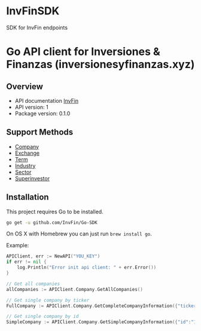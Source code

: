 # InvFinSDK

SDK for InvFin endpoints

# Go API client for Inversiones & Finanzas (inversionesyfinanzas.xyz)

<!-- ![GitHub release (latest by date)](https://img.shields.io/github/v/release/)
![GitHub](https://img.shields.io/github/license/) 
![GitHub go.mod Go version](https://img.shields.io/github/go-mod/go-version/)  -->
<!-- [![Go Report Card](https://goreportcard.com/badge/github.com/)](https://goreportcard.com/report/github.com/) -->


## Overview

- API documentation [InvFin](https://inversionesyfinanzas.xyz/api/api-documentacion/)
- API version: 1
- Package version: 0.1.0


## Support Methods

- [Company](https://inversionesyfinanzas.xyz/api/api-documentacion/#lista-de-terminos)
- [Exchange](https://inversionesyfinanzas.xyz/api/api-documentacion/#lista-de-exchanges)
- [Term](https://inversionesyfinanzas.xyz/api/api-documentacion/#lista-de-terminos)
- [Industry](https://inversionesyfinanzas.xyz/api/api-documentacion/#lista-de-terminos)
- [Sector](https://inversionesyfinanzas.xyz/api/api-documentacion/#lista-de-terminos)
- [Superinvestor](https://inversionesyfinanzas.xyz/api/api-documentacion/#superinversores)


## Installation
This project requires Go to be installed.
```sh
go get -u github.com/InvFin/Go-SDK
```

On OS X with Homebrew you can just run `brew install go`.

Example:

```go
APIClient, err := NewAPI("YOU_KEY")
if err != nil {
    log.Println("Error init api client: " + err.Error())
}

// Get all companies
allCompanies := APIClient.Company.GetAllCompanies()

// Get single company by ticker
FullCompany := APIClient.Company.GetCompleteCompanyInformation({"ticker":"AAPL"})

// Get single company by id
SimpleCompany := APIClient.Company.GetSimpleCompanyInformation({"id":"1"})
```